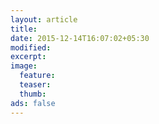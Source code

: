 ```yaml
---
layout: article
title: 
date: 2015-12-14T16:07:02+05:30
modified:
excerpt:
image:
  feature:
  teaser:
  thumb:
ads: false
---
```



